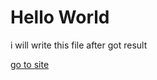 # Hello World
i will write this file after got result

[go to site](https://yhyasyrian.github.io/BWP401_F24/)
